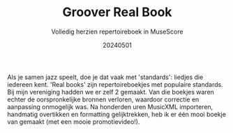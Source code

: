﻿---
{
  "title": "Groover Real Book",
  "subtitle": "Volledig herzien repertoireboek in MuseScore",
  "image": "https://leading-whisper-59df6e3f28.media.strapiapp.com/realbook_ba79cfb03d.png",
  "tags": [
    "solo",
    "vereniging"
  ],
  "links": [
    {
      "text": "Reveal-video",
      "href": "https://youtu.be/Oge_-XNskw8"
    }
  ],
  "date": "20240501"
}
---

Als je samen jazz speelt, doe je dat vaak met 'standards': liedjes die iedereen kent.
'Real books' zijn repertoireboekjes met populaire standards. Bij mijn vereniging hadden we er zelf 2 gemaakt.
Van die boekjes waren echter de oorspronkelijke bronnen verloren, waardoor correctie en aanpassing onmogelijk was.
Na honderden uren MusicXML importeren, handmatig overtikken en formatting gelijktrekken, heb ik er één mooi boekje van gemaakt (met een mooie promotievideo!).